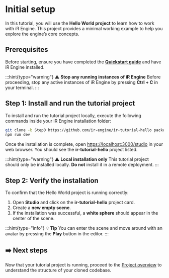 # Initial setup

In this tutorial, you will use the **Hello World project** to learn how to work with iR Engine. This project provides a minimal working example to help you explore the engine’s core concepts.

## Prerequisites

Before starting, ensure you have completed the [**Quickstart guide**]() and have iR Engine installed.

:::hint{type="warning"}
⚠️ **Stop any running instances of iR Engine**
Before proceeding, stop any active instances of iR Engine by pressing **Ctrl + C** in your terminal.
:::

## Step 1: Install and run the tutorial project

To install and run the tutorial project locally, execute the following commands inside your iR Engine installation folder:

```bash
git clone -b Step0 https://github.com/ir-engine/ir-tutorial-hello packages/projects/projects/ir-tutorial-hello
npm run dev
```

Once the installation is complete, open [https://localhost:3000/studio](https://localhost:3000/studio) in your web browser. You should see the **ir-tutorial-hello** project listed.

:::hint{type="warning"}
⚠️ **Local installation only**
This tutorial project should only be installed locally. **Do not** install it in a remote deployment.
:::

## Step 2: Verify the installation

To confirm that the Hello World project is running correctly:

1. Open **Studio** and click on the **ir-tutorial-hello** project card.
2. Create a **new empty scene**.
3. If the installation was successful, a **white sphere** should appear in the center of the scene.

:::hint{type="info"}
💡 **Tip**
You can enter the scene and move around with an avatar by pressing the **Play** button in the editor.
:::

## ➡️  Next steps

Now that your tutorial project is running, proceed to the [Project overview](./00_project_code_overview.md) to understand the structure of your cloned codebase.
